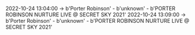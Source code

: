 2022-10-24 13:04:00 -> b'Porter Robinson' - b'unknown' - b'PORTER ROBINSON NURTURE LIVE @ SECRET SKY 2021'
2022-10-24 13:09:00 -> b'Porter Robinson' - b'unknown' - b'PORTER ROBINSON NURTURE LIVE @ SECRET SKY 2021'
